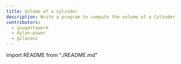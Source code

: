 ```yaml
---
title: Volume of a cylinder
description: Write a program to compute the volume of a Cylinder
contributors:
  - yougottawork
  - dylan-power
  - gilazani
---
```


import README from "./README.md"

<README />
